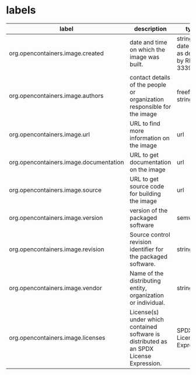# labels

| label | description | type |
|---|---|---|
| org.opencontainers.image.created | date and time on which the image was built. | string, date-time as defined by RFC 3339 |
| org.opencontainers.image.authors | contact details of the people or organization responsible for the image| freeform string |
| org.opencontainers.image.url | URL to find more information on the image  | url |
| org.opencontainers.image.documentation | URL to get documentation on the image | url |
| org.opencontainers.image.source | URL to get source code for building the image | url |
| org.opencontainers.image.version | version of the packaged software | semver |
| org.opencontainers.image.revision | Source control revision identifier for the packaged software. | string |
| org.opencontainers.image.vendor | Name of the distributing entity, organization or individual. | string |
| org.opencontainers.image.licenses | License(s) under which contained software is distributed as an SPDX License Expression. | SPDX License Expression |
